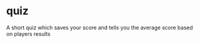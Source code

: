 # quiz
A short quiz which saves your score and tells you the average score based on players results
